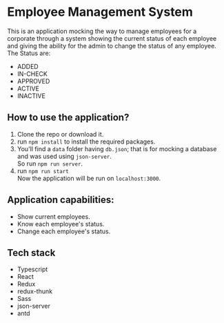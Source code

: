 # Employee Management System

This is an application mocking the way to manage employees for a corporate through a system showing the current status of each employee and giving the ability for the admin to change the status of any employee. <br/>
The Status are:

- ADDED
- IN-CHECK
- APPROVED
- ACTIVE
- INACTIVE

## How to use the application?

1. Clone the repo or download it.
2. run `npm install` to install the required packages.
3. You'll find a `data` folder having `db.json`; that is for mocking a database and was used using `json-server`. <br>
   So run `npm run server`.
4. run `npm run start`
   <br>
   Now the application will be run on `localhost:3000`.

## Application capabilities:

- Show current employees.
- Know each employee's status.
- Change each employee's status.

## Tech stack

- Typescript
- React
- Redux
- redux-thunk
- Sass
- json-server
- antd
